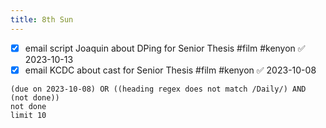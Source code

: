 ```yaml
---
title: 8th Sun
---
```

- [x] email script Joaquin about DPing for Senior Thesis #film #kenyon ✅ 2023-10-13
- [x] email KCDC about cast for Senior Thesis #film #kenyon ✅ 2023-10-08
```tasks
(due on 2023-10-08) OR ((heading regex does not match /Daily/) AND (not done))
not done
limit 10
```